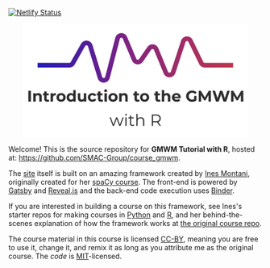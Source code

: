 [![Netlify Status](https://api.netlify.com/api/v1/badges/24f65aed-ac43-49a7-9ef9-599a8bb27582/deploy-status)](https://app.netlify.com/sites/gmwm/deploys)

<p align="center">
<img src="static/logo.svg" align="center" width="450px"/>
</p>

Welcome! This is the source repository for **GMWM Tutorial with R**, hosted at: <https://github.com/SMAC-Group/course_gmwm>.

The [site](https://gmwm.netlify.com/)  itself is built on an amazing framework created by <a href='https://ines.io/'>Ines Montani</a>, originally created for her [spaCy course](https://course.spacy.io).  The front-end is powered by
[Gatsby](http://gatsbyjs.org/) and [Reveal.js](https://revealjs.com) and the
back-end code execution uses [Binder](https://mybinder.org). </p>

If you are interested in building a course on this framework, see Ines's starter repos for making courses in [Python](https://github.com/ines/course-starter-python) and [R](https://github.com/ines/course-starter-r), and her behind-the-scenes explanation of how the framework works at [the original course repo](https://github.com/ines/spacy-course#-faq).

The course material in this course is licensed [CC-BY](https://creativecommons.org/licenses/by/4.0/), meaning you are free to use it, change it, and remix it as long as you attribute me as the original course.  The _code_ is [MIT](https://opensource.org/licenses/MIT)-licensed.
